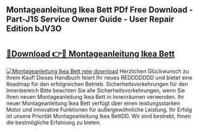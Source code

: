 ## Montageanleitung Ikea Bett PDf Free Download - Part-J1S Service Owner Guide - User Repair Edition bJV3O

# <h2><a href="http://df6sm3.blite.top/?on=Montageanleitung+Ikea+Bett">🔗Download 👉🔴 Montageanleitung Ikea Bett</a></h2>

[![Montageanleitung Ikea Bett new download](https://i.imgur.com/lujVjoI.png)](http://df6sm3.blite.top/?on=Montageanleitung+Ikea+Bett)
Herzlichen Glückwunsch zu Ihrem Kauf! Dieses Handbuch feiert Ihr neues REDDDDDDD und bietet eine Roadmap für den erfolgreichen Betrieb. Sicherheitsvorkehrungen für den Innenbereich Bitte beachten Sie alle Sicherheitsvorkehrungen, wenn Sie Ihren neuen Montageanleitung Ikea Bett in Innenräumen verwenden. Ihr neuer Montageanleitung Ikea Bett verfügt über einen leistungsstarken Motor und innovative Funktionen für außergewöhnliche Leistung. Ihr Erfolg ist unsere Priorität Montageanleitung Ikea BettDD. Wir sind bestrebt, Ihnen die bestmögliche Erfahrung zu bieten.
